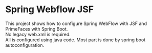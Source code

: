 Spring Webflow JSF
==================

This project shows how to configure Spring WebFlow with JSF and PrimeFaces with Spring Boot.  
No legacy web.xml is required.  
All is configured using java code. Most part is done by spring boot autoconfiguration.

